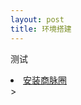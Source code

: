 ```yaml
---
layout: post
title: 环境搭建
---
```

测试
<li><a href="itms-services://?action=download-manifest&url=https://moyeo.github.io/resources/app/download.plist">安装商脉圈</a></li>>
